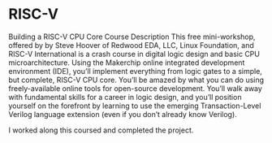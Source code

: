 # RISC-V
Building a RISC-V CPU Core
Course Description
This free mini-workshop, offered by by Steve Hoover of Redwood EDA, LLC, Linux Foundation, and RISC-V International is a crash course in digital logic design and basic CPU microarchitecture. Using the Makerchip online integrated development environment (IDE), you’ll implement everything from logic gates to a simple, but complete, RISC-V CPU core. You’ll be amazed by what you can do using freely-available online tools for open-source development. You’ll walk away with fundamental skills for a career in logic design, and you’ll position yourself on the forefront by learning to use the emerging Transaction-Level Verilog language extension (even if you don’t already know Verilog).

I worked along this coursed and completed the project.

